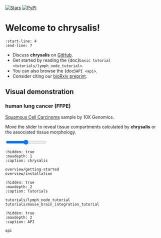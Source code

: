 [![Stars](https://img.shields.io/github/stars/rockdeme/chrysalis?logo=GitHub&color=yellow)](https://github.com/rockdeme/chrysalis/stargazers)
[![PyPI](https://img.shields.io/pypi/v/chrysalis-st?logo=PyPI)](https://pypi.org/project/chrysalis-st)

# Welcome to chrysalis!

```{include} ../README.md
:start-line: 4
:end-line: 7
```

* Discuss **chrysalis** on [GitHub].
* Get started by reading the {doc}`basic tutorial <tutorials/lymph_node_tutorial>`.
* You can also browse the {doc}`API <api>`.
* Consider citing our [bioRxiv preprint].

## Visual demonstration
### human lung cancer (FFPE)

[Squamous Cell Carcinoma](https://www.10xgenomics.com/resources/datasets/human-lung-cancer-ffpe-2-standard) sample by 10X Genomics.

Move the slider to reveal tissue compartments calculated by **chrysalis** or the associated tissue morphology.

<script src="https://code.jquery.com/jquery-3.6.0.min.js"></script>
<div class='befaft_container'>
<div class='img background-img'></div>
<div class='img foreground-img'></div>
<input type="range" min="1" max="100" value="50" class="slider" name='slider' id="slider">
<div class='slider-button'></div>
</div>

```{toctree}
:hidden: true
:maxdepth: 1
:caption: chrysalis

overview/getting-started
overview/installation
```

```{toctree}
:hidden: true
:maxdepth: 2
:caption: Tutorials

tutorials/lymph_node_tutorial
tutorials/mouse_brain_integration_tutorial
```

```{toctree}
:hidden: true
:maxdepth: 2
:caption: API

api
```

[GitHub]: https://github.com/rockdeme/chrysalis
[bioRxiv preprint]: https://doi.org/10.1101/2023.08.17.553606
